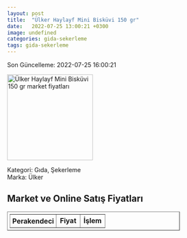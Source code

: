 ```yaml
---
layout: post
title:  "Ülker Haylayf Mini Bisküvi 150 gr"
date:   2022-07-25 13:00:21 +0300
image: undefined
categories: gida-sekerleme
tags: gida-sekerleme
---
```


Son Güncelleme: 2022-07-25 16:00:21

<img src="undefined" width="200" alt="Ülker Haylayf Mini Bisküvi 150 gr market fiyatları" />

Kategori: Gıda, Şekerleme
<br />
Marka: Ülker

<h2>Market ve Online Satış Fiyatları</h2>

<table border="1" style="padding: 5px;width:80%;">
  <tr>
    <td style="padding: 5px;"><strong>Perakendeci</strong></td>
    <td><strong>Fiyat</strong></td>
    <td><strong>İşlem</strong></td>
  </tr>
  
</table>
